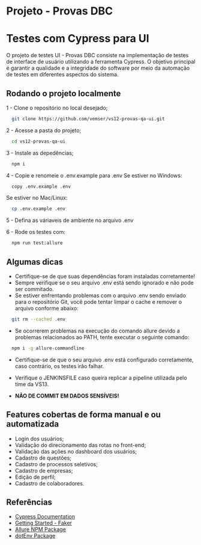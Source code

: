 # Projeto - Provas DBC

# Testes com Cypress para UI

O projeto de testes UI - Provas DBC consiste na implementação de testes de interface de usuário utilizando a ferramenta Cypress. O objetivo principal é garantir a qualidade e a integridade do software por meio da automação de testes em diferentes aspectos do sistema.

## Rodando o projeto localmente

1 - Clone o repositório no local desejado;
```bash
  git clone https://github.com/vemser/vs12-provas-qa-ui.git
```

2 - Acesse a pasta do projeto;
```bash
  cd vs12-provas-qa-ui
```
    
3 - Instale as depedências;
```bash
  npm i
```

4 - Copie e renomeie o .env.example para .env
Se estiver no Windows:
```bash
  copy .env.example .env
```
Se estiver no Mac/Linux:
```bash
  cp .env.example .env
```

5 - Defina as váriaveis de ambiente no arquivo .env

6 - Rode os testes com:
```bash
  npm run test:allure
```

## Algumas dicas
  
  - Certifique-se de que suas dependências foram instaladas corretamente!
  - Sempre verifique se o seu arquivo .env está sendo ignorado e não pode ser commitado.
  - Se estiver enfrentando problemas com o arquivo .env sendo enviado para o repositório Git, você pode tentar limpar o cache e remover o arquivo conforme abaixo:
  ```bash
    git rm --cached .env
  ```
  - Se ocorrerem problemas na execução do comando allure devido a problemas relacionados ao PATH, tente executar o seguinte comando:
  ```bash
    npm i -g allure-commandline
  ```
  - Certifique-se de que o seu arquivo .env está configurado corretamente, caso contrário, os testes irão falhar.
  - Verifique o JENKINSFILE caso queira replicar a pipeline utilizada pelo time da VS13.

  - **NÃO DE COMMIT EM DADOS SENSÍVEIS!**

## Features cobertas de forma manual e ou automatizada

 - Login dos usuários;
 - Validação do direcionamento das rotas no front-end;
 - Validação das ações no dashboard dos usuários;
 - Cadastro de questões;
 - Cadastro de processos seletivos;
 - Cadastro de empresas;
 - Edição de perfil;
 - Cadastro de colaboradores.


## Referências

 - [Cypress Documentation](https://docs.cypress.io/)
 - [Getting Started - Faker](https://fakerjs.dev/guide/)
 - [Allure NPM Package](https://www.npmjs.com/package/@shelex/cypress-allure-plugin)
 - [dotEnv Package](https://www.npmjs.com/package/dotenv)